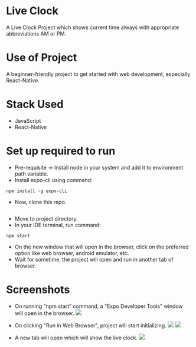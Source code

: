# Live Clock
A Live Clock Project which shows current time always with appropriate abbreviations AM or PM.

# Use of Project
A beginner-friendly project to get started with web development, especially React-Native. 

# Stack Used
- JavaScript
- React-Native

# Set up required to run
- Pre-requisite -> Install node in your system and add it to environment path variable.
- Install expo-cli using command:
```
npm install -g expo-cli
```
- Now, clone this repo.
```

```
- Move to project directory.
- In your IDE terminal, run command:
```
npm start
```
- On the new window that will open in the browser, click on the preferred option like web browser, android emulator, etc.
- Wait for sometime, the project will open and run in another tab of browser.

# Screenshots
- On running "npm start" command, a "Expo Developer Tools" window will open in the browser.
![](./screenshots/developer_tools.png)

- On clicking "Run in Web Browser", project will start initializing.
![](./screenshots/run_in_web_browser.png)
![](./screenshots/project_initialize.png)

- A new tab will open which will show the live clock.
![](./screenshots/live_clock.png)
